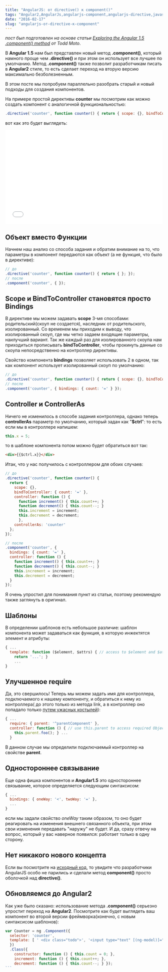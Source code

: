 ```yaml
---
title: "AngularJS: от directive() к component()"
tags: "Angular2,AngularJs,angularjs-component,angularjs-directive,javascript"
date: "2016-02-17"
slug: "angularjs-от-directive-к-component"
---
```


_пост был подготовлен на основе статьи [Exploring the Angular 1.5 .component() method](https://toddmotto.com/exploring-the-angular-1-5-component-method/) от Todd Moto_.

В **Angular 1.5** нам был представлен новый метод **.component()**, который намного проще чем **.directive()** и при этом он использует все лучшее по умолчанию. Метод **.component()** также позволит разработчикам писать в **Angular2** стиле, то есть сделает переход на вторую версию максимально безболезненным.

В этом посте мы попробуем параллельно разобрать старый и новый подходы для создания компонентов.

На примере простой директивы **counter** мы посмотрим как можно создать компонент с аналогичной функциональностью:

```javascript
.directive('counter', function counter() { return { scope: {}, bindToController: { count: '=' }, controller: function () { function increment() { this.count++; } function decrement() { this.count--; } this.increment = increment; this.decrement = decrement; }, controllerAs: 'counter', template: [ ' <div class="todo">', '<input type="text" ng-model="counter.count">', '<button type="button" ng-click="counter.decrement();">-</button>', '<button type="button" ng-click="counter.increment();">+</button>', '</div> ' ].join('') }; });
```

вот как это будет выглядеть:

<iframe src="//jsfiddle.net/STEVER/8e59shvc/embedded/" width="100%" height="300" frameborder="0" allowfullscreen="allowfullscreen"></iframe>

## Объект вместо Функции

Начнем наш анализ со способа задания и обратим внимание на то, что параметры в компонент передаются как объект (а не функция, что было в директиве):

```javascript
// до
.directive('counter', function counter() { return { }; });
// после
.component('counter', { });
```

## Scope и BindToController становятся просто Bindings

В директиве мы можем задавать **scope** 3-мя способами: родительский(скоуп не создается), наследник от родительского, изолированный. Со временем мы приходим к выводу, что изолированный скоуп, где мы четко задаем входящие параметры, наилучший вариант. Так же каждый раз для изолированного скоупа нам приходиться прописывать **bindToController**, чтобы прокинуть данные со скоупа непосредственно на контроллер директивы.

Свойство компонента **bindings** позволяет использовать 2 в одном, так как компонент использует изолированный скоуп по умолчанию:

```javascript
// до
.directive('counter', function counter() { return { scope: {}, bindToController: { count: '=' } }; });
// после
.component('counter', { bindings: { count: '=' } });
```

## Controller и ControllerAs

Ничего не изменилось в способе задания контроллера, однако теперь **controllerAs** параметр по умолчанию, который задан как "**\$ctrl**": то есть если мы в контроллере напишем:

```javascript
this.x = 5;
```

то в шаблоне компонента потом можно будет обратиться вот так:

```html
<div>{{$ctrl.x}}</div>
```

Итак, что у нас получилось с контроллером для обоих случаев:

```javascript
// до
.directive('counter', function counter() {
  return {
    scope: {},
    bindToController: { count: '=' },
    controller: function () {
      function increment() { this.count++; }
      function decrement() { this.count--; }
      this.increment = increment;
      this.decrement = decrement;
      },
    controllerAs: 'counter'
  };
});

// после
.component('counter', {
  bindings: { count: '=' },
  controller: function () {
    function increment() { this.count++; }
    function decrement() { this.count--; }
    this.increment = increment;
    this.decrement = decrement;
  }
});
```

Я очень упростил для понимания пункт из статьи, поэтому рекомендую также заглянуть в оригинал.

## Шаблоны

В определении шаблонов есть небольшое различие: шаблон компонента может задаваться как функция, в которую инжектятся элемент и атрибуты:

```javascript
{ ...
  template: function ($element, $attrs) { // access to $element and $attrs
    return '...'; }
    ...
}
```

## Улучшенное require

Да, это свершилось! Теперь мы можем задать имя для контроллера, подключаемого к нашему компоненту, и обратиться к нему из контроллера( до этого только из метода link, а в контроллер оно попадало только [путем ужасных костылей](https://github.com/angular/angular.js/issues/5893)):

```javascript
{ ...
  require: { parent: '^parentComponent' },
  controller: function () { // use this.parent to access required Objects
    this.parent.foo(); } ...
  }
```

В данном случае мы определили подключаемый контроллер на свойстве **parent**.

## Одностороннее связывание

Еще одна фишка компонентов и **Angular1.5** это одностороннее связывание, которое определяется следующим синтаксисом:

```javascript
{ ...
  bindings: { oneWay: '<', twoWay: '=' },
  ...
}
```

если мы задали свойство *oneWay* таким образом, то оно будет реагировать на изменения внешнего связанного объекта, при этом свои изменения передавать "наружу" не будет. И да, сразу отвечу на вопрос, который у вас наверное появился: работает только в одну сторону.

## Нет никакого нового концепта

Если вы посмотрите на [исходный код](https://github.com/angular/angular.js/blob/master/src/ng/compile.js#L1076), то увидите что разработчики AngularJS особо не парились и сделали метод **component()** просто оболочкой над **directive()**.

## Обновляемся до Angular2

Как уже было сказано: использование метода **.component()** серьезно упростит переход на **Angular2**. Посмотрите как будет выглядеть ваш компонент во второй версии фреймворка(конечно, с новым синтаксисом шаблонов):

````javascript
var Counter = ng .Component({
  selector: 'counter',
  template: [ ' <div class="todo">', '<input type="text" [(ng-model)]="count">', '<button type="button" (click)="decrement();">-</button>', '<button type="button" (click)="increment();">+</button>', '</div> ' ].join('') 
  }) 
  .Class({ 
    constructor: function () { this.count = 0; }, 
    increment: function () { this.count++; }, 
    decrement: function () { this.count--; } });
```
